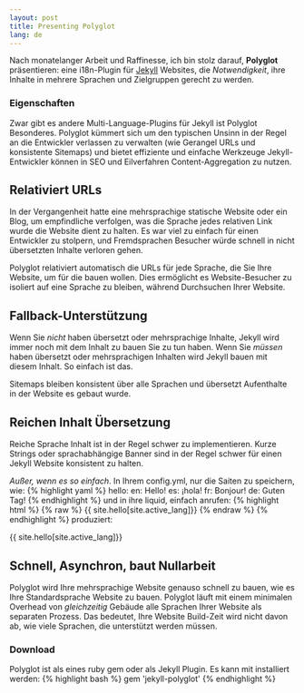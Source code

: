 ```yaml
---
layout: post
title: Presenting Polyglot
lang: de
---
```


Nach monatelanger Arbeit und Raffinesse, ich bin stolz darauf, **Polyglot** präsentieren: eine i18n-Plugin für [Jekyll](http://jekyllrb.com) Websites, die *Notwendigkeit*, ihre Inhalte in mehrere Sprachen und Zielgruppen gerecht zu werden.

### Eigenschaften

Zwar gibt es andere Multi-Language-Plugins für Jekyll ist Polyglot Besonderes. Polyglot kümmert sich um den typischen Unsinn in der Regel an die Entwickler verlassen zu verwalten (wie Gerangel URLs und konsistente Sitemaps) und bietet effiziente und einfache Werkzeuge Jekyll-Entwickler können in SEO und Eilverfahren Content-Aggregation zu nutzen.

## Relativiert URLs

In der Vergangenheit hatte eine mehrsprachige statische Website oder ein Blog, um empfindliche verfolgen, was die Sprache jedes relativen Link wurde die Website dient zu halten. Es war viel zu einfach für einen Entwickler zu stolpern, und Fremdsprachen Besucher würde schnell in nicht übersetzten Inhalte verloren gehen.

Polyglot relativiert automatisch die URLs für jede Sprache, die Sie Ihre Website, um für die bauen wollen. Dies ermöglicht es Website-Besucher zu isoliert auf eine Sprache zu bleiben, während Durchsuchen Ihrer Website.

## Fallback-Unterstützung

Wenn Sie *nicht* haben übersetzt oder mehrsprachige Inhalte, Jekyll wird immer noch mit dem Inhalt zu bauen Sie zu tun haben. Wenn Sie *müssen* haben übersetzt oder mehrsprachigen Inhalten wird Jekyll bauen mit diesem Inhalt. So einfach ist das.

Sitemaps bleiben konsistent über alle Sprachen und übersetzt Aufenthalte in der Website es gebaut wurde.

## Reichen Inhalt Übersetzung

Reiche Sprache Inhalt ist in der Regel schwer zu implementieren. Kurze Strings oder sprachabhängige Banner sind in der Regel schwer für einen Jekyll Website konsistent zu halten.

*Außer, wenn es so einfach*. In Ihrem config.yml, nur die Saiten zu speichern, wie:
{% highlight yaml %}
hello:
  en: Hello!
  es: ¡hola!
  fr: Bonjour!
  de: Guten Tag!
{% endhighlight %}
und in ihre liquid, einfach anrufen:
{% highlight html %}
{% raw %}
{{ site.hello[site.active_lang]}}
{% endraw %}
{% endhighlight %}
produziert:
<p class="message">
{{ site.hello[site.active_lang]}}
</p>

## Schnell, Asynchron, baut Nullarbeit

  Polyglot wird Ihre mehrsprachige Website genauso schnell zu bauen, wie es Ihre Standardsprache Website zu bauen. Polyglot läuft mit einem minimalen Overhead von *gleichzeitig* Gebäude alle Sprachen Ihrer Website als separaten Prozess. Das bedeutet, Ihre Website Build-Zeit wird nicht davon ab, wie viele Sprachen, die unterstützt werden müssen.

### Download

  Polyglot ist als eines ruby gem oder als Jekyll Plugin. Es kann mit installiert werden:
  {% highlight bash %}
  gem 'jekyll-polyglot'
  {% endhighlight %}
